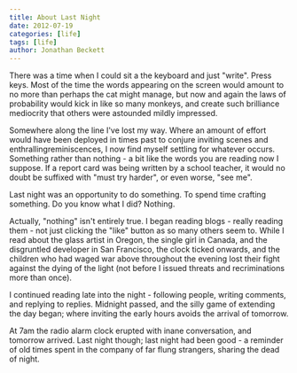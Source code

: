 ```yaml
---
title: About Last Night
date: 2012-07-19
categories: [life]
tags: [life]
author: Jonathan Beckett
---
```


There was a time when I could sit a the keyboard and just "write". Press keys. Most of the time the words appearing on the screen would amount to no more than perhaps the cat might manage, but now and again the laws of probability would kick in like so many monkeys, and create such brilliance mediocrity that others were astounded mildly impressed.

Somewhere along the line I've lost my way. Where an amount of effort would have been deployed in times past to conjure inviting scenes and enthrallingreminiscences, I now find myself settling for whatever occurs. Something rather than nothing - a bit like the words you are reading now I suppose. If a report card was being written by a school teacher, it would no doubt be suffixed with "must try harder", or even worse, "see me".

Last night was an opportunity to do something. To spend time crafting something. Do you know what I did? Nothing.

Actually, "nothing" isn't entirely true. I began reading blogs - really reading them - not just clicking the "like" button as so many others seem to. While I read about the glass artist in Oregon, the single girl in Canada, and the disgruntled developer in San Francisco, the clock ticked onwards, and the children who had waged war above throughout the evening lost their fight against the dying of the light (not before I issued threats and recriminations more than once).

I continued reading late into the night - following people, writing comments, and replying to replies. Midnight passed, and the silly game of extending the day began; where inviting the early hours avoids the arrival of tomorrow.

At 7am the radio alarm clock erupted with inane conversation, and tomorrow arrived. Last night though; last night had been good - a reminder of old times spent in the company of far flung strangers, sharing the dead of night.